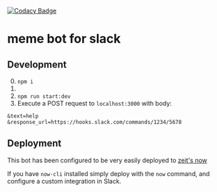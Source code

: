 [![Codacy Badge](https://api.codacy.com/project/badge/Grade/2189b8d81b08468c9a477b9e39730872)](https://www.codacy.com/app/karloveraa/meme-slash?utm_source=github.com&amp;utm_medium=referral&amp;utm_content=karl-run/meme-slash&amp;utm_campaign=Badge_Grade)

# meme bot for slack

## Development

0. `npm i`
1. 
2. `npm run start:dev`
3. Execute a POST request to `localhost:3000` with body:
```
&text=help
&response_url=https://hooks.slack.com/commands/1234/5678
```

## Deployment

This bot has been configured to be very easily deployed to [zeit's now](https://zeit.co/now)

If you have `now-cli` installed simply deploy with the `now` command, and configure a custom integration in Slack.
